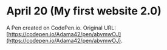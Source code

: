 # April 20 (My first website 2.0)

A Pen created on CodePen.io. Original URL: [https://codepen.io/Adama42/pen/abvmwOJ](https://codepen.io/Adama42/pen/abvmwOJ).


